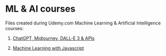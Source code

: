 # ML & AI courses

Files created during Udemy.com Machine Learning &amp; Artificial Intelligence courses:

1. [ChatGPT, Midjourney, DALL-E 3 & APIs](https://www.udemy.com/course/chatgpt-bard-bing-complete-guide-to-chatgpt-openai-apis)

2. [Machine Learning with Javascript](https://www.udemy.com/course/machine-learning-with-javascript)
